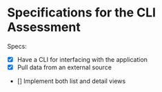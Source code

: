# Specifications for the CLI Assessment

Specs:
- [x] Have a CLI for interfacing with the application
- [x] Pull data from an external source
- [] Implement both list and detail views
